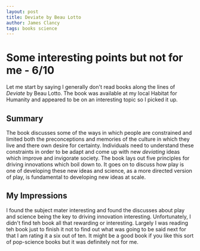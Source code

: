 ```yaml
---
layout: post
title: Deviate by Beau Lotto
author: James Clancy
tags: books science
---
```


# Some interesting points but not for me - 6/10

Let me start by saying I generally don't read books along the lines of *Deviate* by Beau Lotto. The book was available at my local Habitat for Humanity and appeared to be on an interesting topic so I picked it up. 

## Summary

The book discusses some of the ways in which people are constrained and limited both the preconceptions and memories of the culture in which they live and there own desire for certainty. Individuals need to understand these constraints in order to be adapt and come up with new *deviating* ideas which improve and invigorate society. The book lays out five principles for driving innovations which boil down to. It goes on to discuss how play is one of developing these new ideas and science, as a more directed version of play, is fundamental to developing new ideas at scale.

## My Impressions

I found the subject mater interesting and found the discusses about play and science being the key to driving innovation interesting. Unfortunately, I didn't find teh book all that rewarding or interesting. Largely I was reading teh book just to finish it not to find out what was going to be said next for that I am rating it a six out of ten. It might be a good book if you like this sort of pop-science books but it was definitely not for me. 